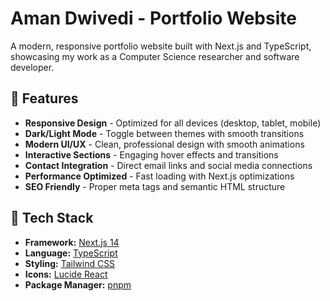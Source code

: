 # Aman Dwivedi - Portfolio Website

A modern, responsive portfolio website built with Next.js and TypeScript, showcasing my work as a Computer Science researcher and software developer.

## 🌟 Features

- **Responsive Design** - Optimized for all devices (desktop, tablet, mobile)
- **Dark/Light Mode** - Toggle between themes with smooth transitions
- **Modern UI/UX** - Clean, professional design with smooth animations
- **Interactive Sections** - Engaging hover effects and transitions
- **Contact Integration** - Direct email links and social media connections
- **Performance Optimized** - Fast loading with Next.js optimizations
- **SEO Friendly** - Proper meta tags and semantic HTML structure

## 🚀 Tech Stack

- **Framework:** [Next.js 14](https://nextjs.org/)
- **Language:** [TypeScript](https://www.typescriptlang.org/)
- **Styling:** [Tailwind CSS](https://tailwindcss.com/)
- **Icons:** [Lucide React](https://lucide.dev/)
- **Package Manager:** [pnpm](https://pnpm.io/)
